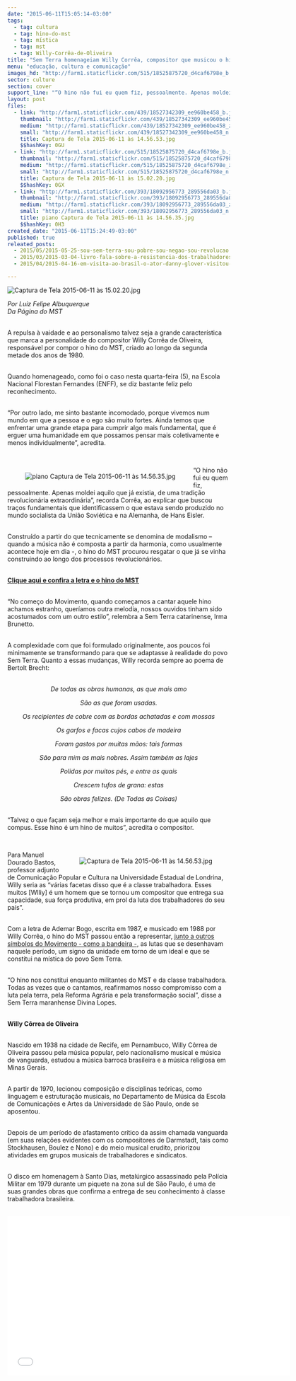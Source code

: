 ```yaml
---
date: "2015-06-11T15:05:14-03:00"
tags:
  - tag: cultura
  - tag: hino-do-mst
  - tag: mística
  - tag: mst
  - tag: Willy-Corrêa-de-Oliveira
title: "Sem Terra homenageiam Willy Corrêa, compositor que musicou o hino do MST"
menu: "educação, cultura e comunicação"
images_hd: "http://farm1.staticflickr.com/515/18525875720_d4caf6798e_b.jpg"
sector: culture
section: cover
support_line: "“O hino não fui eu quem fiz, pessoalmente. Apenas moldei aquilo que já existia, de uma tradição revolucionária extraordinária”, recorda Willy Corrêa."
layout: post
files:
  - link: "http://farm1.staticflickr.com/439/18527342309_ee960be458_b.jpg"
    thumbnail: "http://farm1.staticflickr.com/439/18527342309_ee960be458_t.jpg"
    medium: "http://farm1.staticflickr.com/439/18527342309_ee960be458_z.jpg"
    small: "http://farm1.staticflickr.com/439/18527342309_ee960be458_n.jpg"
    title: Captura de Tela 2015-06-11 às 14.56.53.jpg
    $$hashKey: 0GU
  - link: "http://farm1.staticflickr.com/515/18525875720_d4caf6798e_b.jpg"
    thumbnail: "http://farm1.staticflickr.com/515/18525875720_d4caf6798e_t.jpg"
    medium: "http://farm1.staticflickr.com/515/18525875720_d4caf6798e_z.jpg"
    small: "http://farm1.staticflickr.com/515/18525875720_d4caf6798e_n.jpg"
    title: Captura de Tela 2015-06-11 às 15.02.20.jpg
    $$hashKey: 0GX
  - link: "http://farm1.staticflickr.com/393/18092956773_289556da03_b.jpg"
    thumbnail: "http://farm1.staticflickr.com/393/18092956773_289556da03_t.jpg"
    medium: "http://farm1.staticflickr.com/393/18092956773_289556da03_z.jpg"
    small: "http://farm1.staticflickr.com/393/18092956773_289556da03_n.jpg"
    title: piano Captura de Tela 2015-06-11 às 14.56.35.jpg
    $$hashKey: 0H3
created_date: "2015-06-11T15:24:49-03:00"
published: true
releated_posts:
  - 2015/05/2015-05-25-sou-sem-terra-sou-pobre-sou-negao-sou-revolucao.md
  - 2015/03/2015-03-04-livro-fala-sobre-a-resistencia-dos-trabalhadores-na-cidade-e-no-campo.md
  - 2015/04/2015-04-16-em-visita-ao-brasil-o-ator-danny-glover-visitou-as-instalacoes.md

---
```

<p><img alt="Captura de Tela 2015-06-11 às 15.02.20.jpg" src="http://farm1.staticflickr.com/515/18525875720_d4caf6798e_b.jpg" /></p>

<p><em>Por Luiz Felipe Albuquerque<br />
Da P&aacute;gina do MST</em></p>

<p><br />
A repulsa &agrave; vaidade e ao personalismo talvez seja a grande caracter&iacute;stica que marca a personalidade do compositor Willy Corr&ecirc;a de Oliveira, respons&aacute;vel por compor o hino do MST, criado ao longo da segunda metade dos anos de 1980.</p>

<p><br />
Quando homenageado, como foi o caso nesta quarta-feira (5), na Escola Nacional Florestan Fernandes (ENFF), se diz bastante feliz pelo reconhecimento.</p>

<p><br />
&ldquo;Por outro lado, me sinto bastante incomodado, porque vivemos num mundo em que a pessoa e o ego s&atilde;o muito fortes. Ainda temos que enfrentar uma grande etapa para cumprir algo mais fundamental, que &eacute; erguer uma humanidade em que possamos pensar mais coletivamente e menos individualmente&rdquo;, acredita.</p>

<p>&nbsp;</p>

<figure class="image" style="float:left"><img alt="piano Captura de Tela 2015-06-11 às 14.56.35.jpg" src="http://farm1.staticflickr.com/393/18092956773_289556da03_b.jpg" />
<figcaption></figcaption>
</figure>

<p>&ldquo;O hino n&atilde;o fui eu quem fiz, pessoalmente. Apenas moldei aquilo que j&aacute; existia, de uma tradi&ccedil;&atilde;o revolucion&aacute;ria extraordin&aacute;ria&rdquo;, recorda Corr&ecirc;a, ao explicar que buscou tra&ccedil;os fundamentais que identificassem o que estava sendo produzido no mundo socialista da Uni&atilde;o Sovi&eacute;tica e na Alemanha, de Hans Eisler.</p>

<p><br />
Constru&iacute;do a partir do que tecnicamente se denomina de modalismo &ndash; quando a m&uacute;sica n&atilde;o &eacute; composta a partir da harmonia, como usualmente acontece hoje em dia -, o hino do MST procurou resgatar o que j&aacute; se vinha construindo ao longo dos processos revolucion&aacute;rios.</p>

<p><br />
<strong><a href="http://www.mst.org.br/nossos-simbolos/" target="_blank">Clique aqui e confira a letra e o hino do MST</a></strong></p>

<p><br />
&ldquo;No come&ccedil;o do Movimento, quando come&ccedil;amos a cantar aquele hino achamos estranho, quer&iacute;amos outra melodia, nossos ouvidos tinham sido acostumados com um outro estilo&rdquo;, relembra a Sem Terra catarinense, Irma Brunetto.</p>

<p><br />
A complexidade com que foi formulado originalmente, aos poucos foi minimamente se transformando para que se adaptasse &agrave; realidade do povo Sem Terra. Quanto a essas mudan&ccedil;as, Willy recorda sempre ao poema de Bertolt Brecht:</p>

<p style="text-align: center;"><br />
<em>De todas as obras humanas, as que mais amo</em></p>

<p style="text-align: center;"><em>S&atilde;o as que foram usadas.</em></p>

<p style="text-align: center;"><em>Os recipientes de cobre com as bordas achatadas e com mossas</em></p>

<p style="text-align: center;"><em>Os garfos e facas cujos cabos de madeira</em></p>

<p style="text-align: center;"><em>Foram gastos por muitas m&atilde;os: tais formas</em></p>

<p style="text-align: center;"><em>S&atilde;o para mim as mais nobres. Assim tamb&eacute;m as lajes</em></p>

<p style="text-align: center;"><em>Polidas por muitos p&eacute;s, e entre as quais</em></p>

<p style="text-align: center;"><em>Crescem tufos de grana: estas</em></p>

<p style="text-align: center;"><em>S&atilde;o obras felizes. (De Todas as Coisas)</em></p>

<p><br />
&ldquo;Talvez o que fa&ccedil;am seja melhor e mais importante do que aquilo que compus. Esse hino &eacute; um hino de muitos&rdquo;, acredita o compositor.</p>

<p>&nbsp;</p>

<figure class="image" style="float:right"><img alt="Captura de Tela 2015-06-11 às 14.56.53.jpg" src="http://farm1.staticflickr.com/439/18527342309_ee960be458_b.jpg" />
<figcaption></figcaption>
</figure>

<p>Para Manuel Dourado Bastos, professor adjunto de Comunica&ccedil;&atilde;o Popular e Cultura na Universidade Estadual de Londrina, Willy seria as &ldquo;v&aacute;rias facetas disso que &eacute; a classe trabalhadora. Esses muitos [Wlliy] &eacute; um homem que se tornou um compositor que entrega sua capacidade, sua for&ccedil;a produtiva, em prol da luta dos trabalhadores do seu pa&iacute;s&rdquo;.</p>

<p><br />
Com a letra de Ademar Bogo, escrita em 1987, e musicado em 1988 por Willy Corr&ecirc;a, o hino do MST passou ent&atilde;o a representar, <a href="http://www.mst.org.br/nossos-simbolos/">junto a outros s&iacute;mbolos do Movimento - como a bandeira -,</a> as lutas que se desenhavam naquele per&iacute;odo, um signo da unidade em torno de um ideal e que se constitui na m&iacute;stica do povo Sem Terra.</p>

<p><br />
&ldquo;O hino nos constitui enquanto militantes do MST e da classe trabalhadora. Todas as vezes que o cantamos, reafirmamos nosso compromisso com a luta pela terra, pela Reforma Agr&aacute;ria e pela transforma&ccedil;&atilde;o social&rdquo;, disse a Sem Terra maranhense Divina Lopes.</p>

<p><br />
<strong>Willy C&ocirc;rrea de Oliveira</strong></p>

<p><br />
Nascido em 1938 na cidade de Recife, em Pernambuco, Willy C&ocirc;rrea de Oliveira passou pela m&uacute;sica popular, pelo nacionalismo musical e m&uacute;sica de vanguarda, estudou a m&uacute;sica barroca brasileira e a m&uacute;sica religiosa em Minas Gerais.</p>

<p><br />
A partir de 1970, lecionou composi&ccedil;&atilde;o e disciplinas te&oacute;ricas, como linguagem e estrutura&ccedil;&atilde;o musicais, no Departamento de M&uacute;sica da Escola de Comunica&ccedil;&otilde;es e Artes da Universidade de S&atilde;o Paulo, onde se aposentou.</p>

<p><br />
Depois de um per&iacute;odo de afastamento cr&iacute;tico da assim chamada vanguarda (em suas rela&ccedil;&otilde;es evidentes com os compositores de Darmstadt, tais como Stockhausen, Boulez e Nono) e do meio musical erudito, priorizou atividades em grupos musicais de trabalhadores e sindicatos.</p>

<p><br />
O disco em homenagem &agrave; Santo Dias, metal&uacute;rgico assassinado pela Pol&iacute;cia Militar em 1979 durante um piquete na zona sul de S&atilde;o Paulo, &eacute; uma de suas grandes obras que confirma a entrega de seu conhecimento &agrave; classe trabalhadora brasileira.</p>

<p><br />
<iframe allowfullscreen="" frameborder="0" height="360" src="//www.youtube.com/embed/x7oTXYAhEPI" width="640"></iframe></p>
